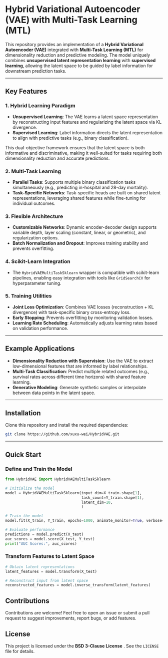 # Hybrid Variational Autoencoder (VAE) with Multi-Task Learning (MTL)

This repository provides an implementation of a **Hybrid Variational Autoencoder (VAE)** integrated with **Multi-Task Learning (MTL)** for dimensionality reduction and predictive modeling. The model uniquely combines **unsupervised latent representation learning** with **supervised learning**, allowing the latent space to be guided by label information for downstream prediction tasks. 

---

## Key Features

### 1. Hybrid Learning Paradigm
- **Unsupervised Learning**: The VAE learns a latent space representation by reconstructing input features and regularizing the latent space via KL divergence.  
- **Supervised Learning**: Label information directs the latent representation to align with predictive tasks (e.g., binary classification).  

This dual-objective framework ensures that the latent space is both informative and discriminative, making it well-suited for tasks requiring both dimensionality reduction and accurate predictions.

### 2. Multi-Task Learning
- **Parallel Tasks**: Supports multiple binary classification tasks simultaneously (e.g., predicting in-hospital and 28-day mortality).  
- **Task-Specific Networks**: Task-specific heads are built on shared latent representations, leveraging shared features while fine-tuning for individual outcomes.  

### 3. Flexible Architecture
- **Customizable Networks**: Dynamic encoder-decoder design supports variable depth, layer scaling (constant, linear, or geometric), and regularization options.  
- **Batch Normalization and Dropout**: Improves training stability and prevents overfitting.  

### 4. Scikit-Learn Integration
- The `HybridVAEMultiTaskSklearn` wrapper is  compatible with scikit-learn pipelines, enabling easy integration with tools like `GridSearchCV` for hyperparameter tuning.

### 5. Training Utilities
- **Joint Loss Optimization**: Combines VAE losses (reconstruction + KL divergence) with task-specific binary cross-entropy loss.  
- **Early Stopping**: Prevents overfitting by monitoring validation losses.  
- **Learning Rate Scheduling**: Automatically adjusts learning rates based on validation performance.  

---

## Example Applications

- **Dimensionality Reduction with Supervision**: Use the VAE to extract low-dimensional features that are informed by label relationships.  
- **Multi-Task Classification**: Predict multiple related outcomes (e.g., survival rates across different time horizons) with shared feature learning.  
- **Generative Modeling**: Generate synthetic samples or interpolate between data points in the latent space.  

---

## Installation

Clone this repository and install the required dependencies:
```bash
git clone https://github.com/xuxu-wei/HybridVAE.git
```

---

## Quick Start

### Define and Train the Model
```python
from HybridVAE import HybridVAEMultiTaskSklearn

# Initialize the model
model = HybridVAEMultiTaskSklearn(input_dim=X_train.shape[1],          # Input feature dimension
                                  task_count=Y_train.shape[1],         # Number of binary classification tasks
                                  latent_dim=10,                       # Latent space dimension
                                  )

# Train the model
model.fit(X_train, Y_train, epochs=1000, animate_monitor=True, verbose=1)

# Evaluate performance
predictions = model.predict(X_test)
auc_scores = model.score(X_test, Y_test)
print("AUC Scores:", auc_scores)
```

### Transform Features to Latent Space
```python
# Obtain latent representations
latent_features = model.transform(X_test)

# Reconstruct input from latent space
reconstructed_features = model.inverse_transform(latent_features)
```



## Contributions

Contributions are welcome! Feel free to open an issue or submit a pull request to suggest improvements, report bugs, or add features.



## License

This project is licensed under the **BSD 3-Clause License** . See the `LICENSE` file for details.


